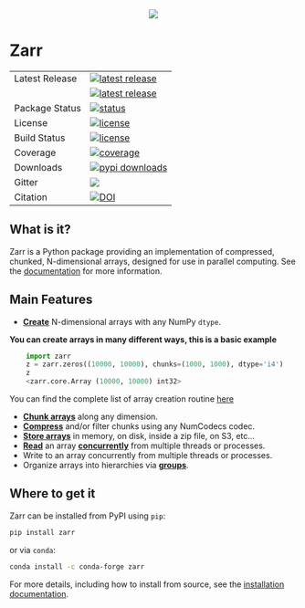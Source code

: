 <div align="center">
  <img src="https://raw.githubusercontent.com/zarr-developers/community/main/logos/logo2.png"><br>
</div>

# Zarr

<table>
<tr>
  <td>Latest Release</td>
  <td>
    <a href="https://pypi.org/project/zarr/">
    <img src="https://badge.fury.io/py/zarr.svg" alt="latest release" />
    </a>
  </td>
</tr>
  <td></td>
  <td>
    <a href="https://anaconda.org/anaconda/zarr/">
    <img src="https://anaconda.org/conda-forge/zarr/badges/version.svg" alt="latest release" />
    </a>
</td>
</tr>
<tr>
  <td>Package Status</td>
  <td>
		<a href="https://pypi.org/project/zarr/">
		<img src="https://img.shields.io/pypi/status/zarr.svg" alt="status" />
		</a>
  </td>
</tr>
<tr>
  <td>License</td>
  <td>
    <a href="https://github.com/zarr-developers/zarr-python/blob/main/LICENSE">
    <img src="https://img.shields.io/pypi/l/zarr.svg" alt="license" />
    </a>
</td>
</tr>
<tr>
  <td>Build Status</td>
  <td>
    <a href="https://github.com/zarr-developers/zarr-python/blob/main/.github/workflows/python-package.yml">
    <img src="https://github.com/zarr-developers/zarr-python/actions/workflows/python-package.yml/badge.svg" alt="license" />
    </a>
  </td>
</tr>
<tr>
  <td>Coverage</td>
  <td>
    <a href="https://codecov.io/gh/zarr-developers/zarr-python">
    <img src="https://codecov.io/gh/zarr-developers/zarr-python/branch/main/graph/badge.svg"/ alt="coverage">
    </a>
  </td>
</tr>
<tr>
  <td>Downloads</td>
  <td>
    <a href="https://zarr.readthedocs.io">
    <img src="https://pepy.tech/badge/zarr" alt="pypi downloads" />
    </a>
  </td>
</tr>
<tr>
	<td>Gitter</td>
	<td>
		<a href="https://gitter.im/zarr-developers/community">
		<img src="https://badges.gitter.im/zarr-developers/community.svg" />
		</a>
	</td>
</tr>
<tr>
	<td>Citation</td>
	<td>
		<a href="https://doi.org/10.5281/zenodo.3773450">
			<img src="https://zenodo.org/badge/DOI/10.5281/zenodo.3773450.svg" alt="DOI">
		</a>
	</td>
</tr>

</table>

## What is it?

Zarr is a Python package providing an implementation of compressed, chunked, N-dimensional arrays, designed for use in parallel computing. See the [documentation](https://zarr.readthedocs.io) for more information.

## Main Features

- [**Create**](https://zarr.readthedocs.io/en/stable/tutorial.html#creating-an-array) N-dimensional arrays with any NumPy `dtype`.

**You can create arrays in many different ways, this is a basic example**

```python
	import zarr
	z = zarr.zeros((10000, 10000), chunks=(1000, 1000), dtype='i4')
	z
	<zarr.core.Array (10000, 10000) int32>
```

You can find the complete list of array creation routine [here](https://zarr.readthedocs.io/en/stable/api/creation.html#module-zarr.creation)
	
- [**Chunk arrays**](https://zarr.readthedocs.io/en/stable/tutorial.html#chunk-optimizations) along any dimension.
- [**Compress**](https://zarr.readthedocs.io/en/stable/tutorial.html#compressors) and/or filter chunks using any NumCodecs codec.
- [**Store arrays**](https://zarr.readthedocs.io/en/stable/tutorial.html#tutorial-storage) in memory, on disk, inside a zip file, on S3, etc...
- [**Read**](https://zarr.readthedocs.io/en/stable/tutorial.html#reading-and-writing-data) an array [**concurrently**](https://zarr.readthedocs.io/en/stable/tutorial.html#parallel-computing-and-synchronization) from multiple threads or processes.
- Write to an array concurrently from multiple threads or processes.
- Organize arrays into hierarchies via [**groups**](https://zarr.readthedocs.io/en/stable/tutorial.html#groups).

## Where to get it

Zarr can be installed from PyPI using `pip`:

```bash
pip install zarr
```

or via `conda`:

```bash
conda install -c conda-forge zarr
```

For more details, including how to install from source, see the [installation documentation](https://zarr.readthedocs.io/en/stable/#installation).

